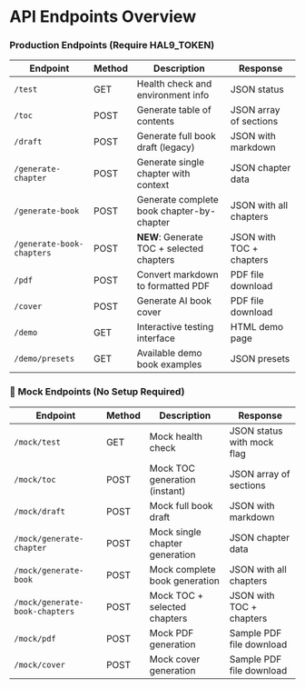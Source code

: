 # API Endpoints Overview


### Production Endpoints (Require HAL9_TOKEN)
| Endpoint | Method | Description | Response |
|----------|--------|-------------|----------|
| `/test` | GET | Health check and environment info | JSON status |
| `/toc` | POST | Generate table of contents | JSON array of sections |
| `/draft` | POST | Generate full book draft (legacy) | JSON with markdown |
| `/generate-chapter` | POST | Generate single chapter with context | JSON chapter data |
| `/generate-book` | POST | Generate complete book chapter-by-chapter | JSON with all chapters |
| `/generate-book-chapters` | POST | **NEW**: Generate TOC + selected chapters | JSON with TOC + chapters |
| `/pdf` | POST | Convert markdown to formatted PDF | PDF file download |
| `/cover` | POST | Generate AI book cover | PDF file download |
| `/demo` | GET | Interactive testing interface | HTML demo page |
| `/demo/presets` | GET | Available demo book examples | JSON presets |

### 🚀 Mock Endpoints (No Setup Required)
| Endpoint | Method | Description | Response |
|----------|--------|-------------|----------|
| `/mock/test` | GET | Mock health check | JSON status with mock flag |
| `/mock/toc` | POST | Mock TOC generation (instant) | JSON array of sections |
| `/mock/draft` | POST | Mock full book draft | JSON with markdown |
| `/mock/generate-chapter` | POST | Mock single chapter generation | JSON chapter data |
| `/mock/generate-book` | POST | Mock complete book generation | JSON with all chapters |
| `/mock/generate-book-chapters` | POST | Mock TOC + selected chapters | JSON with TOC + chapters |
| `/mock/pdf` | POST | Mock PDF generation | Sample PDF file download |
| `/mock/cover` | POST | Mock cover generation | Sample PDF file download |
